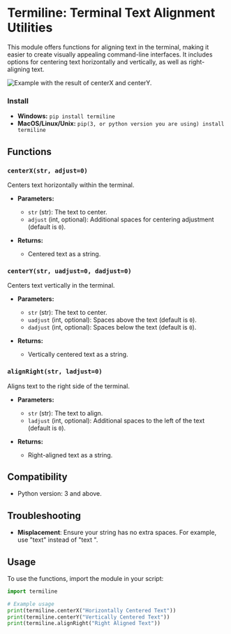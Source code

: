 # Termiline: Terminal Text Alignment Utilities

This module offers functions for aligning text in the terminal, making it easier to create visually appealing command-line interfaces. It includes options for centering text horizontally and vertically, as well as right-aligning text.

![Example with the result of centerX and centerY.](https://i.imgur.com/3WyP906_d.webp?maxwidth=1520&fidelity=grand)

### Install

- **Windows:** ```pip install termiline```
- **MacOS/Linux/Unix:** ```pip(3, or python version you are using) install termiline```

## Functions

### `centerX(str, adjust=0)`

Centers text horizontally within the terminal.

- **Parameters:**
  - `str` (str): The text to center.
  - `adjust` (int, optional): Additional spaces for centering adjustment (default is `0`).

- **Returns:** 
  - Centered text as a string.

### `centerY(str, uadjust=0, dadjust=0)`

Centers text vertically in the terminal.

- **Parameters:**
  - `str` (str): The text to center.
  - `uadjust` (int, optional): Spaces above the text (default is `0`).
  - `dadjust` (int, optional): Spaces below the text (default is `0`).

- **Returns:** 
  - Vertically centered text as a string.

### `alignRight(str, ladjust=0)`

Aligns text to the right side of the terminal.

- **Parameters:**
  - `str` (str): The text to align.
  - `ladjust` (int, optional): Additional spaces to the left of the text (default is `0`).

- **Returns:** 
  - Right-aligned text as a string.

## Compatibility

- Python version: 3 and above.

## Troubleshooting

- **Misplacement**: Ensure your string has no extra spaces. For example, use "text" instead of "text     ".

## Usage

To use the functions, import the module in your script:

```python
import termiline

# Example usage
print(termiline.centerX("Horizontally Centered Text"))
print(termiline.centerY("Vertically Centered Text"))
print(termiline.alignRight("Right Aligned Text"))